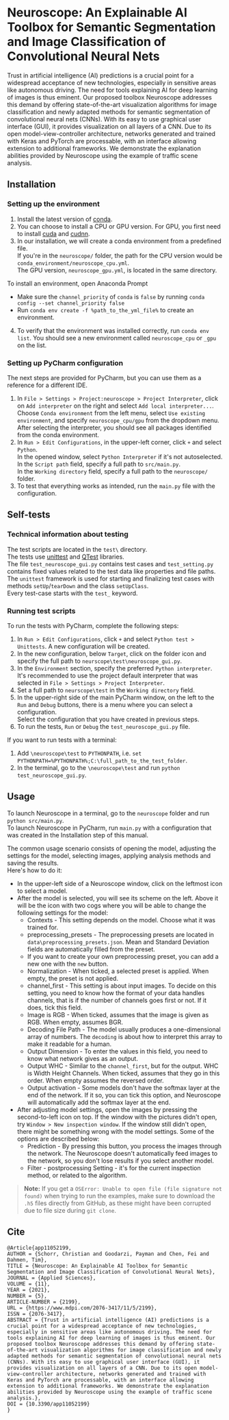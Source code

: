 # Neuroscope: An Explainable AI Toolbox for Semantic Segmentation and Image Classification of Convolutional Neural Nets
Trust in artificial intelligence (AI) predictions is a crucial point for a widespread acceptance of new technologies,
especially in sensitive areas like autonomous driving. The need for tools explaining AI for deep learning of images is
thus eminent. Our proposed toolbox Neuroscope addresses this demand by offering state-of-the-art visualization algorithms
for image classification and newly adapted methods for semantic segmentation of convolutional neural nets (CNNs). With
its easy to use graphical user interface (GUI), it provides visualization on all layers of a CNN. Due to its open
model-view-controller architecture, networks generated and trained with Keras and PyTorch are processable, with an
interface allowing extension to additional frameworks. We demonstrate the explanation abilities provided by Neuroscope
using the example of traffic scene analysis.
## Installation

### Setting up the environment

1. Install the latest version of [conda](https://www.anaconda.com/).
2. You can choose to install a CPU or GPU version. For GPU, you first need to install [cuda](https://developer.nvidia.com/cuda-toolkit) and [cudnn](https://developer.nvidia.com/cudnn).
3. In our installation, we will create a conda environment from a predefined file.  
  If you're in the `neuroscope/` folder, the path for the CPU version would be `conda_environment/neuroscope_cpu.yml`.  
  The GPU version, `neuroscope_gpu.yml`, is located in the same directory.  

  To install an environment, open Anaconda Prompt 

  * Make sure the `channel_priority` of `conda` is `false` by running `conda config --set channel_priority false`
  * Run `conda env create -f %path_to_the_yml_file%` to create an environment.

4. To verify that the environment was installed correctly, run `conda env list`. You should see a new environment called `neuroscope_cpu` or `_gpu` on the list.

### Setting up PyCharm configuration

The next steps are provided for PyCharm, but you can use them as a reference for a different IDE.

1. In `File > Settings > Project:neuroscope > Project Interpreter`, click on `Add interpreter` on the right and select `Add local interpreter...`.
Choose `Conda environment` from the left menu, select `Use existing environment`, and specify `neuroscope_cpu/gpu` from the dropdown menu. 
After selecting the interpreter, you should see all packages identified from the conda environment.  
2. In `Run > Edit Configurations`, in the upper-left corner, click `+` and select `Python`.  
In the opened window, select `Python Interpreter` if it's not autoselected.  
In the `Script path` field, specify a full path to `src/main.py`.  
In the `Working directory` field, specify a full path to the `neuroscope/` folder.  
4. To test that everything works as intended, run the `main.py` file with the configuration.

## Self-tests

### Technical information about testing

The test scripts are located in the `test\` directory.  
The tests use [unittest](https://docs.python.org/3/library/unittest.html) and [QTest](https://doc.qt.io/qt-5/qttest-index.html) libraries.  
The file `test_neuroscope_gui.py` contains test cases and `test_setting.py` contains fixed values related to the test data like properties and file paths.  
The `unittest` framework is used for starting and finalizing test cases with methods `setUp`/`tearDown` and the class `setUpClass`.  
Every test-case starts with the `test_` keyword.

### Running test scripts

To run the tests with PyCharm, complete the following steps:

1. In `Run > Edit Configurations`, click `+` and select `Python test > Unittests`. A new configuration will be created.  
2. In the new configuration, below `Target`, click on the folder icon and specify the full path to `neurscope\test\neuroscope_gui.py`.  
3. In the `Environment` section, specify the preferred `Python interpreter`.  
It's recommended to use the project default interpreter that was selected in `File > Settings > Project Interpreter`.  
4. Set a full path to `neurscope\test` in the `Working directory` field.  
5. In the upper-right side of the main PyCharm window, on the left to the `Run` and `Debug` buttons, there is a menu where you can select a configuration.  
Select the configuration that you have created in previous steps.  
6. To run the tests, `Run` or `Debug` the `test_neuroscope_gui.py` file.

If you want to run tests with a terminal:

1. Add `\neuroscope\test` to `PYTHONPATH`, i.e. `set PYTHONPATH=%PYTHONPATH%;C:\full_path_to_the_test_folder`.
2. In the terminal, go to the `\neuroscope\test` and run `python test_neuroscope_gui.py`.

## Usage

To launch Neuroscope in a terminal, go to the `neuroscope` folder and run `python src/main.py`.  
To launch Neuroscope in PyCharm, run `main.py` with a configuration that was created in the Installation step of this manual.

The common usage scenario consists of opening the model, adjusting the settings for the model, selecting images, applying analysis methods and saving the results.  
Here's how to do it:

* In the upper-left side of a Neuroscope window, click on the leftmost icon to select a model.
* After the model is selected, you will see its scheme on the left. Above it will be the icon with two cogs where you will be able to change the following settings for the model:
  * Contexts - This setting depends on the model. Choose what it was trained for.
  * preprocessing_presets - The preprocessing presets are located in `data\preprocessing_presets.json`. Mean and Standard Deviation fields are automatically filled from the preset.
  * If you want to create your own preprocessing preset, you can add a new one with the `new` button.
  * Normalization - When ticked, a selected preset is applied. When empty, the preset is not applied.
  * channel_first - This setting is about input images. To decide on this setting, you need to know how the format of your data handles channels, that is if the number of channels goes first or not. If it does, tick this field.
  * Image is RGB - When ticked, assumes that the image is given as RGB. When empty, assumes BGR.
  * Decoding File Path - The model usually produces a one-dimensional array of numbers. The `decoding` is about how to interpret this array to make it readable for a human.
  * Output Dimension - To enter the values in this field, you need to know what network gives as an output.
  * Output WHC - Similar to the `channel_first`, but for the output. WHC is Width Height Channels. When ticked, assumes that they go in this order. When empty assumes the reversed order.
  * Output activation - Some models don't have the softmax layer at the end of the network. If it so, you can tick this option, and Neuroscope will automatically add the softmax layer at the end.
* After adjusting model settings, open the images by pressing the second-to-left icon on top. If the window with the pictures didn't open, try `Window > New inspection window`. If the window still didn't open, there might be something wrong with the model settings. Some of the options are described below:
  * Prediction - By pressing this button, you process the images through the network. The Neuroscope doesn't automatically feed images to the network, so you don't lose results if you select another model.
  * Filter - postprocessing 
    Setting - it's for the current inspection method, or related to the algorithm.

> **Note:** If you get a `OSError: Unable to open file (file signature not found)` when trying to run the examples, make sure to download the `.h5` files directly from GitHub, as these might have been corrupted due to file size during `git clone`. 

## Cite
```
@Article{app11052199,
AUTHOR = {Schorr, Christian and Goodarzi, Payman and Chen, Fei and Dahmen, Tim},
TITLE = {Neuroscope: An Explainable AI Toolbox for Semantic Segmentation and Image Classification of Convolutional Neural Nets},
JOURNAL = {Applied Sciences},
VOLUME = {11},
YEAR = {2021},
NUMBER = {5},
ARTICLE-NUMBER = {2199},
URL = {https://www.mdpi.com/2076-3417/11/5/2199},
ISSN = {2076-3417},
ABSTRACT = {Trust in artificial intelligence (AI) predictions is a crucial point for a widespread acceptance of new technologies, especially in sensitive areas like autonomous driving. The need for tools explaining AI for deep learning of images is thus eminent. Our proposed toolbox Neuroscope addresses this demand by offering state-of-the-art visualization algorithms for image classification and newly adapted methods for semantic segmentation of convolutional neural nets (CNNs). With its easy to use graphical user interface (GUI), it provides visualization on all layers of a CNN. Due to its open model-view-controller architecture, networks generated and trained with Keras and PyTorch are processable, with an interface allowing extension to additional frameworks. We demonstrate the explanation abilities provided by Neuroscope using the example of traffic scene analysis.},
DOI = {10.3390/app11052199}
}
```
